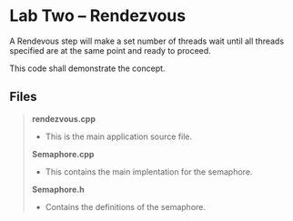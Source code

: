 # Lab Two –  Rendezvous
A Rendevous step will make a set number of threads wait until all threads specified are at the same point and ready to proceed.

This code shall demonstrate the concept. 

Files
-------------


> **rendezvous.cpp**
>
> - This is the main application source file.
>
> **Semaphore.cpp**
> - This contains the main implentation for the semaphore.
>
>**Semaphore.h**
>- Contains the definitions of the semaphore.



